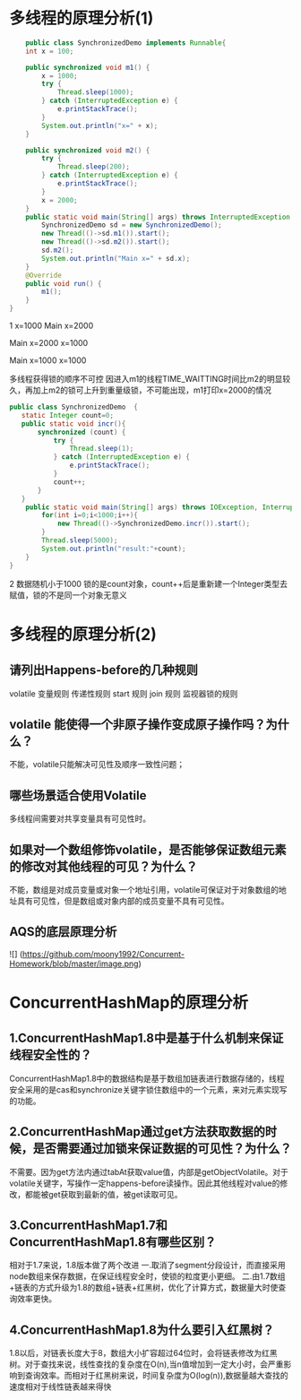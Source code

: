 
多线程的原理分析(1)
====

```java
    public class SynchronizedDemo implements Runnable{
    int x = 100;

    public synchronized void m1() {
        x = 1000;
        try {
            Thread.sleep(1000);
        } catch (InterruptedException e) {
            e.printStackTrace();
        }
        System.out.println("x=" + x);
    }

    public synchronized void m2() {
        try {
            Thread.sleep(200);
        } catch (InterruptedException e) {
            e.printStackTrace();
        }
        x = 2000;
    }
	public static void main(String[] args) throws InterruptedException {
        SynchronizedDemo sd = new SynchronizedDemo();
        new Thread(()->sd.m1()).start();
        new Thread(()->sd.m2()).start();
        sd.m2();
        System.out.println("Main x=" + sd.x);
    }
    @Override
    public void run() {
        m1();
    }
}
```
1
x=1000 Main x=2000

Main x=2000 x=1000

Main x=1000 x=1000

多线程获得锁的顺序不可控
因进入m1的线程TIME_WAITTING时间比m2的明显较久，再加上m2的锁可上升到重量级锁，不可能出现，m1打印x=2000的情况
```java
public class SynchronizedDemo  {
   static Integer count=0;
   public static void incr(){
       synchronized (count) {
           try {
               Thread.sleep(1);
           } catch (InterruptedException e) {
               e.printStackTrace();
           }
           count++;
       }
   }
    public static void main(String[] args) throws IOException, InterruptedException {
        for(int i=0;i<1000;i++){
            new Thread(()->SynchronizedDemo.incr()).start();
        }
        Thread.sleep(5000);
        System.out.println("result:"+count);
    }
}
```

2 数据随机小于1000
锁的是count对象，count++后是重新建一个Integer类型去赋值，锁的不是同一个对象无意义

多线程的原理分析(2)
====

请列出Happens-before的几种规则
----

volatile 变量规则
传递性规则
start 规则
join 规则
监视器锁的规则

volatile 能使得一个非原子操作变成原子操作吗？为什么？
----

不能，volatile只能解决可见性及顺序一致性问题；

哪些场景适合使用Volatile
----

多线程间需要对共享变量具有可见性时。

如果对一个数组修饰volatile，是否能够保证数组元素的修改对其他线程的可见？为什么？
----

不能，数组是对成员变量或对象一个地址引用，volatile可保证对于对象数组的地址具有可见性，但是数组或对象内部的成员变量不具有可见性。

AQS的底层原理分析
----

![]
(https://github.com/moony1992/Concurrent-Homework/blob/master/image.png)


ConcurrentHashMap的原理分析
====

1.ConcurrentHashMap1.8中是基于什么机制来保证线程安全性的？
----

ConcurrentHashMap1.8中的数据结构是基于数组加链表进行数据存储的，线程安全采用的是cas和synchronize关键字锁住数组中的一个元素，来对元素实现写的功能。

2.ConcurrentHashMap通过get方法获取数据的时候，是否需要通过加锁来保证数据的可见性？为什么？
----

不需要。因为get方法内通过tabAt获取value值，内部是getObjectVolatile。对于volatile关键字，写操作一定happens-before读操作。因此其他线程对value的修改，都能被get获取到最新的值，被get读取可见。

3.ConcurrentHashMap1.7和ConcurrentHashMap1.8有哪些区别？
----

相对于1.7来说，1.8版本做了两个改进
一.取消了segment分段设计，而直接采用node数组来保存数据，在保证线程安全时，使锁的粒度更小更细。
二.由1.7数组+链表的方式升级为1.8的数组+链表+红黑树，优化了计算方式，数据量大时使查询效率更快。

4.ConcurrentHashMap1.8为什么要引入红黑树？
----

1.8以后，对链表长度大于8，数组大小扩容超过64位时，会将链表修改为红黑树。对于查找来说，线性查找的复杂度在O(n),当n值增加到一定大小时，会严重影响到查询效率。而相对于红黑树来说，时间复杂度为O(log(n)),数据量越大查找的速度相对于线性链表越来得快
